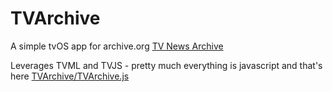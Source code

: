 # TVArchive
A simple tvOS app for archive.org [TV News Archive](https://archive.org/tv)

Leverages TVML and TVJS - pretty much everything is javascript and
that's here [TVArchive/TVArchive.js](TVArchive/TVArchive.js)
